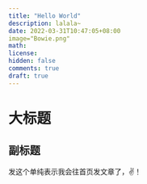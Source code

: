 ```yaml
---
title: "Hello World"
description: lalala~
date: 2022-03-31T10:47:05+08:00
image="Bowie.png"
math:
license:
hidden: false
comments: true
draft: true
---
```


# 大标题

## 副标题

发这个单纯表示我会往首页发文章了，✌️！
